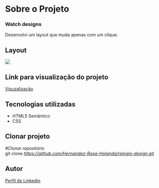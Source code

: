 <div>
  <h1>Sobre o Projeto</h1>

  <h3>Watch designs</h3> 
  <p>
    Desenvolvi um layout que muda apenas com um clique. 
  </p>
<h2>Layout</h2>

  <img src="https://user-images.githubusercontent.com/82759865/141126775-3a6758b9-852d-466c-9b9f-32aac977a411.gif">

 <h2>Link para visualização do projeto</h2>

<a href="https://relogio-design.vercel.app/">Visuzalização</a>  


<h2>Tecnologias utilizadas</h2>

<ul>
  <li>HTML5 Semântico
  <li>CSS
</ul>

<h2>Clonar projeto</h2>

<i>#Clonar repositório</i></br>
  git clone <i>https://github.com/Hernandez-Rosa-Holanda/relogio-design.git</i>

<h2>Autor</h2> 
<p>
<a href="https://www.linkedin.com/in/hernandez-rosa-de-holanda/">Perfil do Linkedin</a>
</p>
</div> 
